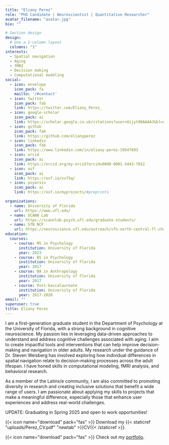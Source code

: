 ```yaml
---
title: "Eliany Perez"
role: "PhD Candidate | Neuroscientist | Quantitative Researcher"
avatar_filename: "avatar.jpg"
bio: ""

# Section design
design:
  # Use a 1-column layout
  columns: "1"
interests:
  - Spatial navigation
  - Aging
  - fMRI
  - Decision making
  - Computational modeling
social:
  - icon: envelope
    icon_pack: fa
    mailto: '/#contact'
  - icon: twitter
    icon_pack: fab
    link: https://twitter.com/Eliany_Perez_
  - icon: google-scholar
    icon_pack: ai
    link: https://scholar.google.co.uk/citations?user=Uijyt80AAAAJ&hl=en
  - icon: github
    icon_pack: fab
    link: https://github.com/elianyperez
  - icon: linkedin
    icon_pack: fab
    link: https://www.linkedin.com/in/eliany-perez-19547693
  - icon: orcid
    icon_pack: ai
    link: https://orcid.org/my-orcid?orcid=0000-0001-5443-7652
  - icon: osf
    icon_pack: ai
    link: https://osf.io/xv75q/
  - icon: psyarxiv
    icon_pack: ai
    link: https://osf.io/myprojects/#preprints    

organizations:
  - name: University of Florida
    url: https://www.ufl.edu/
  - name: SCANN Lab
    url: https://scannlab.psych.ufl.edu/graduate-students/
  - name: SfN NCF
    url: https://neuroscience.ufl.edu/outreach/sfn-north-central-fl-chapter/
education:
  courses:
    - course: MS in Psychology
      institution: University of Florida
      year: 2023
    - course: BS in Psychology
      institution: University of Florida
      year: 2017
    - course: BA in Anthropology
      institution: University of Florida
      year: 2017
    - course: Post-baccalaureate
      institution: University of Florida
      year: 2017-2020
email: ""
superuser: true
title: Eliany Perez
---
```

I am a first-generation graduate student in the Department of Psychology at the University of Florida, with a strong background in cognitive neuroscience. My passion lies in leveraging data-driven approaches to understand and address cognitive challenges associated with aging. I aim to create impactful tools and interventions that can help improve decision-making and navigation in older adults. My research under the guidance of Dr. Steven Weisberg has involved exploring how individual differences in spatial navigation relate to decision-making processes across the adult lifespan. I have honed skills in computational modeling, fMRI analysis, and behavioral research.

As a member of the Latinx/e community, I am also committed to promoting diversity in research and creating inclusive solutions that benefit a wide range of users. I am passionate about applying my skills to projects that make a meaningful difference, especially those that enhance user experiences and address real-world challenges.

UPDATE: Graduating in Spring 2025 and open to work opportunities!

{{< icon name="download" pack="fas" >}} Download my {{< staticref "uploads/Perez_CV.pdf" "newtab" >}}CV{{< /staticref >}}.

{{< icon name="download" pack="fas" >}} Check out my [portfolio](https://www.beautiful.ai/player/-O5hmunN0yY1fiwYYl2x).
